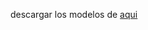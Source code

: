 descargar los modelos de [aqui](https://drive.google.com/open?id=1lkGQ0Zi4cLjKiez6Hk6eO_sAGTAlJ4zT)
